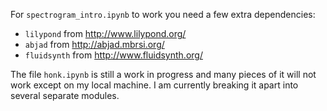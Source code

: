 For `spectrogram_intro.ipynb` to work you need a few extra dependencies:
* `lilypond` from http://www.lilypond.org/
* `abjad` from http://abjad.mbrsi.org/
* `fluidsynth` from http://www.fluidsynth.org/

The file `honk.ipynb` is still a work in progress and many pieces of it will not work except on my local machine. I am currently breaking it apart into several separate modules.
